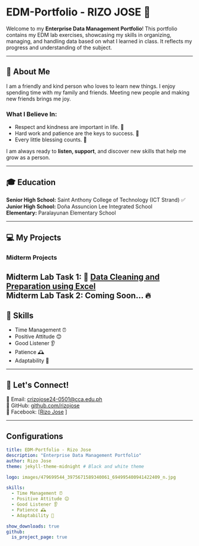 # EDM-Portfolio - RIZO JOSE 🎯

Welcome to my **Enterprise Data Management Portfolio**! This portfolio contains my EDM lab exercises, showcasing my skills in organizing, managing, and handling data based on what I learned in class. It reflects my progress and understanding of the subject.

---

## 🌟 About Me
I am a friendly and kind person who loves to learn new things. I enjoy spending time with my family and friends. Meeting new people and making new friends brings me joy. 

### What I Believe In:
- Respect and kindness are important in life. 🤝
- Hard work and patience are the keys to success. 💪
- Every little blessing counts. 🙏

I am always ready to **listen, support**, and discover new skills that help me grow as a person.

---

## 🎓 Education
**Senior High School:** Saint Anthony College of Technology (ICT Strand) ✅  
**Junior High School:** Doña Assuncion Lee Integrated School  
**Elementary:** Paralayunan Elementary School  

---

## 💻 My Projects
### Midterm Projects
**Midterm Lab Task 1:** 📄 [Data Cleaning and Preparation using Excel](MIDTERM%20LAB%20TASK1/)  
**Midterm Lab Task 2:** Coming Soon... 🔥  
---

## 📌 Skills
- Time Management ⏰
- Positive Attitude 😊
- Good Listener 👂
- Patience 🕰️
- Adaptability 🔄

---

## 💪 Let's Connect!
📧 Email: crizojose24-0501@cca.edu.ph  
🔗 GitHub: [github.com/rizojose](https://github.com/rizojose)  
📱 Facebook: [[Rizo Jose](https://www.facebook.com/rizojose.1214) ]

---

## Configurations
```yaml
title: EDM-Portfolio - Rizo Jose
description: "Enterprise Data Management Portfolio"
author: Rizo Jose
theme: jekyll-theme-midnight # Black and white theme

logo: images/479699544_3975671589340061_694995400941422409_n.jpg

skills:
  - Time Management ⏰
  - Positive Attitude 😊
  - Good Listener 👂
  - Patience 🕰️
  - Adaptability 🔄

show_downloads: true
github:
  is_project_page: true
